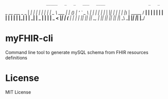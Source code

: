                       _____   _   _   ___   ____                   _   _ 
  _ __ ___    _   _  |  ___| | | | | |_ _| |  _ \            ___  | | (_)
 | '_ ` _ \  | | | | | |_    | |_| |  | |  | |_) |  _____   / __| | | | |
 | | | | | | | |_| | |  _|   |  _  |  | |  |  _ <  |_____| | (__  | | | |
 |_| |_| |_|  \__, | |_|     |_| |_| |___| |_| \_\          \___| |_| |_|
              |___/                                                      

# myFHIR-cli
Command line tool to generate mySQL schema from FHIR resources definitions


# License
MIT License
